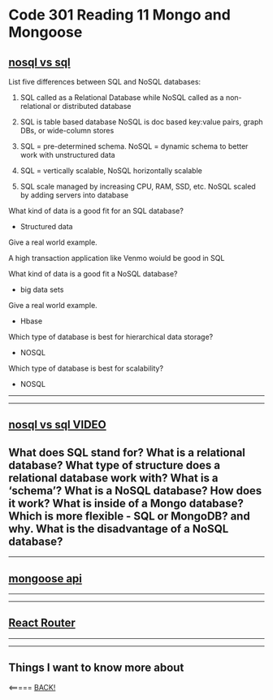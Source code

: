 # Code 301 Reading 11 Mongo and Mongoose

## [nosql vs sql](https://www.thegeekstuff.com/2014/01/sql-vs-nosql-db/?utm_source=tuicool)

List five differences between SQL and NoSQL databases:

1. SQL called as a Relational Database while NoSQL called as a non-relational or distributed database

2. SQL is table based database NoSQL is doc based key:value pairs, graph DBs, or wide-column stores

3. SQL = pre-determined schema. NoSQL = dynamic schema to better work with unstructured data

4. SQL = vertically scalable, NoSQL horizontally scalable

5. SQL scale managed by increasing CPU, RAM, SSD, etc. NoSQL scaled by adding servers into database

What kind of data is a good fit for an SQL database?

* Structured data

Give a real world example.

A high transaction application like Venmo woiuld be good in SQL

What kind of data is a good fit a NoSQL database?

* big data sets

Give a real world example.

* Hbase

Which type of database is best for hierarchical data storage?

* NOSQL

Which type of database is best for scalability?

* NOSQL

---
---

## [nosql vs sql VIDEO](https://www.youtube.com/watch?v=ZS_kXvOeQ5Y)

What does SQL stand for?
What is a relational database?
What type of structure does a relational database work with?
What is a ‘schema’?
What is a NoSQL database?
How does it work?
What is inside of a Mongo database?
Which is more flexible - SQL or MongoDB? and why.
What is the disadvantage of a NoSQL database?
---
---

<!-- skim for some things learned -->

## [mongoose api](https://mongoosejs.com/docs/api.html#Model)

---
---

## [React Router](https://reactrouter.com/web/api/BrowserRouter)

---
---

## Things I want to know more about

<!-- * insert thin here -->

<===== [BACK!](README.md)
